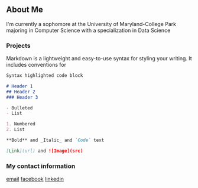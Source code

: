 ## About Me
I'm currently a sophomore at the University of Maryland-College Park majoring in Computer Science with a specialization in Data Science


### Projects

Markdown is a lightweight and easy-to-use syntax for styling your writing. It includes conventions for

```markdown
Syntax highlighted code block

# Header 1
## Header 2
### Header 3

- Bulleted
- List

1. Numbered
2. List

**Bold** and _Italic_ and `Code` text

[Link](url) and ![Image](src)
```

### My contact information

[email](marvinxu1998@gmail.com)
[facebook](https://www.facebook.com/marvin.xu.73)
[linkedin](https://www.linkedin.com/in/marvin-xu-437556155/)

